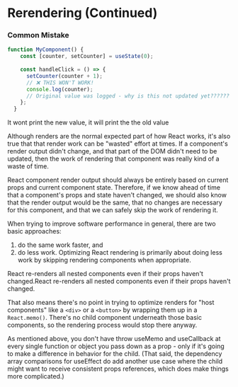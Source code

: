 # Rerendering (Continued)

### Common Mistake

```jsx
function MyComponent() {
    const [counter, setCounter] = useState(0);
  
    const handleClick = () => {
      setCounter(counter + 1);
      // ❌ THIS WON'T WORK!
      console.log(counter);
      // Original value was logged - why is this not updated yet??????
    };
  }
```


It wont print the new value, it will print the the old value

Although renders are the normal expected part of how React works, it's also true that
that render work can be "wasted" effort at times. If a component's render output didn't
change, and that part of the DOM didn't need to be updated, then the work of rendering that 
component was really kind of a waste of time.

React component render output should always be entirely based on current props and current component
state. Therefore, if we know ahead of time that a component's props and state haven't changed, we should 
also know that the render output would be the same, that no changes are necessary for this component, and 
that we can safely skip the work of rendering it.

When trying to improve software performance in general, there are two basic approaches:
 1) do the same work faster, and
 2) do less work. Optimizing React rendering is primarily about doing less work by skipping rendering
components when appropriate.

React re-renders all nested components even if their props haven't changed.React re-renders all nested components even if their props haven't changed.


That also means there's no point in trying to optimize renders for "host components" like a `<div>` or a `<button>` by wrapping them up in a `React.memo()`. There's no child component underneath those basic components, so the rendering process would stop there anyway.


As mentioned above, you don't have throw useMemo and useCallback at every single function or object you pass down as a prop - only if it's going to make a difference in behavior for the child. (That said, the dependency array comparisons for useEffect
do add another use case where the child might want to receive consistent props references, which does make things more complicated.)